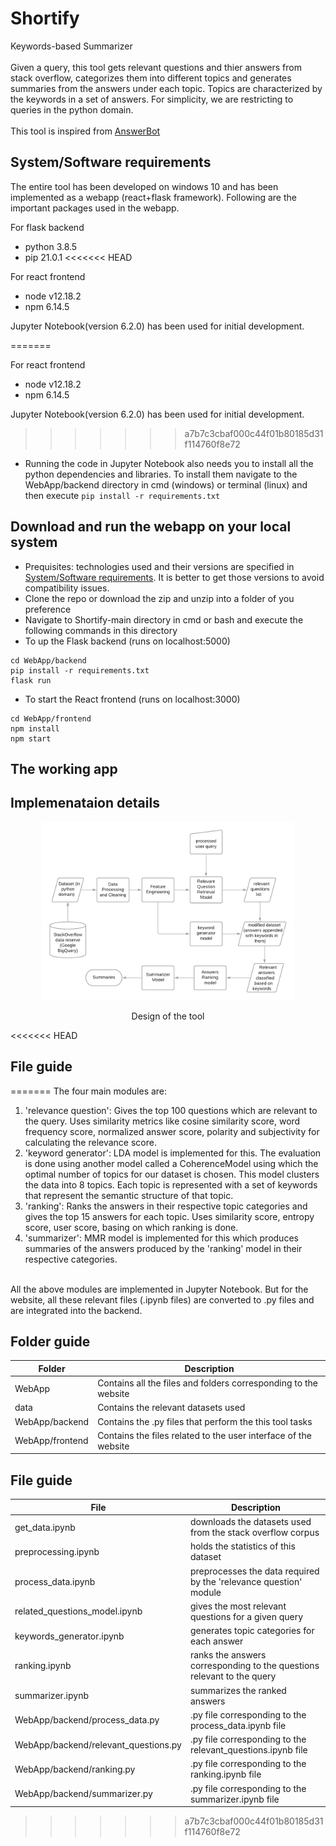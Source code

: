 # Shortify
Keywords-based Summarizer
<br>
<br>
Given a query, this tool gets relevant questions and thier answers from stack overflow, categorizes them into different topics and generates summaries from the answers under each topic. Topics are characterized by the keywords in a set of answers. For simplicity, we are restricting to queries in the python domain.
<br>
<br>
This tool is inspired from <a href="http://www.mysmu.edu/faculty/davidlo/papers/ase17-answerbot.pdf" target="_blank">AnswerBot</a>

## System/Software requirements
The entire tool has been developed on windows 10 and has been implemented as a webapp (react+flask framework). Following are the important packages used in the webapp.

For flask backend
- python 3.8.5
- pip 21.0.1
<<<<<<< HEAD

For react frontend
- node v12.18.2
- npm 6.14.5

Jupyter Notebook(version 6.2.0) has been used for initial development.

=======

For react frontend
- node v12.18.2
- npm 6.14.5

Jupyter Notebook(version 6.2.0) has been used for initial development.

>>>>>>> a7b7c3cbaf000c44f01b80185d31f114760f8e72
- Running the code in Jupyter Notebook also needs you to install all the python dependencies and libraries. To install them navigate to the WebApp/backend directory in cmd (windows) or terminal (linux) and then execute ```pip install -r requirements.txt```

## Download and run the webapp on your local system
- Prequisites: technologies used and their versions are specified in [System/Software requirements](#systemsoftware-requirements). It is better to get those versions to avoid compatibility issues.
- Clone the repo or download the zip and unzip into a folder of you preference
- Navigate to Shortify-main directory in cmd or bash and execute the following commands in this directory
- To up the Flask backend (runs on localhost:5000)
```
cd WebApp/backend
pip install -r requirements.txt
flask run
```
- To start the React frontend (runs on localhost:3000)
```
cd WebApp/frontend
npm install
npm start
```

## The working app

## Implemenataion details

<p align="center"><img src="images/shortify.png" height="80%" width="80%"/></p>
<p align="center">Design of the tool</p>
<<<<<<< HEAD

## File guide
=======
The four main modules are:
1. 'relevance question': Gives the top 100 questions which are relevant to the query. Uses similarity metrics like cosine similarity score, word frequency score, normalized answer score, polarity and subjectivity for calculating the relevance score.
2. 'keyword generator': LDA model is implemented for this. The evaluation is done using another model called a CoherenceModel using which the optimal number of topics for our dataset is chosen. This model clusters the data into 8 topics. Each topic is represented with a set of keywords that represent the semantic structure of that topic.
3. 'ranking': Ranks the answers in their respective topic categories and gives the top 15 answers for each topic. Uses similarity score, entropy score, user score, basing on which ranking is done.
4. 'summarizer': MMR model is implemented for this which produces summaries of the answers produced by the 'ranking' model in their respective categories.
<br>
All the above modules are implemented in Jupyter Notebook. But for the website, all these relevant files (.ipynb files) are converted to .py files and are integrated into the backend.

## Folder guide
| Folder          | Description                                                     |
| --- | --- |
| WebApp          | Contains all the files and folders corresponding to the website |
| data            | Contains the relevant datasets used                             |
| WebApp/backend  | Contains the .py files that perform the this tool tasks         |
| WebApp/frontend | Contains the files related to the user interface of the website |

## File guide
| File                                 | Description                                                            |
| --- | --- |
| get_data.ipynb                       | downloads the datasets used from the stack overflow corpus             |
| preprocessing.ipynb                  | holds the statistics of this dataset                                   |
| process_data.ipynb                   | preprocesses the data required by the 'relevance question' module      |
| related_questions_model.ipynb        | gives the most relevant questions for a given query                    |
| keywords_generator.ipynb             | generates topic categories for each answer                             |
| ranking.ipynb                        | ranks the answers corresponding to the questions relevant to the query |
| summarizer.ipynb                     | summarizes the ranked answers                                          |
| WebApp/backend/process_data.py       | .py file corresponding to the process_data.ipynb file                  |   
| WebApp/backend/relevant_questions.py | .py file corresponding to the relevant_questions.ipynb file            |
| WebApp/backend/ranking.py            | .py file corresponding to the ranking.ipynb file                       |
| WebApp/backend/summarizer.py         | .py file corresponding to the summarizer.ipynb file                    |


>>>>>>> a7b7c3cbaf000c44f01b80185d31f114760f8e72
